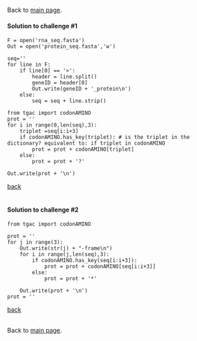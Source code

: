 Back to [main page](../index.md).

#### Solution to challenge #1

```
F = open('rna_seq.fasta')
Out = open('protein_seq.fasta','w')

seq=''
for line in F:
    if line[0] == '>':
        header = line.split()
        geneID = header[0]
        Out.write(geneID + '_protein\n')
    else:
        seq = seq + line.strip()

from tgac import codonAMINO
prot = ''
for i in range(0,len(seq),3):
    triplet =seq[i:i+3]
    if codonAMINO.has_key(triplet): # is the triplet in the dictionary? equivalent to: if triplet in codonAMINO
        prot = prot + codonAMINO[triplet]
    else:
        prot = prot + '?'

Out.write(prot + '\n')
```
<a href="https://github.com/ELIXIR-ITA-training/python_course/blob/master/day4/1-DataSearching/DataSearching.md#challenge-1">back<a/>
<br>
<br>



#### Solution to challenge #2
```
from tgac import codonAMINO

prot = ''
for j in range(3):
    Out.write(str(j) + "-frame\n")
    for i in range(j,len(seq),3):
        if codonAMINO.has_key(seq[i:i+3]):
            prot = prot + codonAMINO[seq[i:i+3]]
        else:
            prot = prot + '*'

    Out.write(prot + '\n')
prot = ''
```
<a href="https://github.com/ELIXIR-ITA-training/python_course/blob/master/day4/1-DataSearching/DataSearching.md#challenge-2">back<a/>
<br>
<br>

Back to [main page](../index.md).
